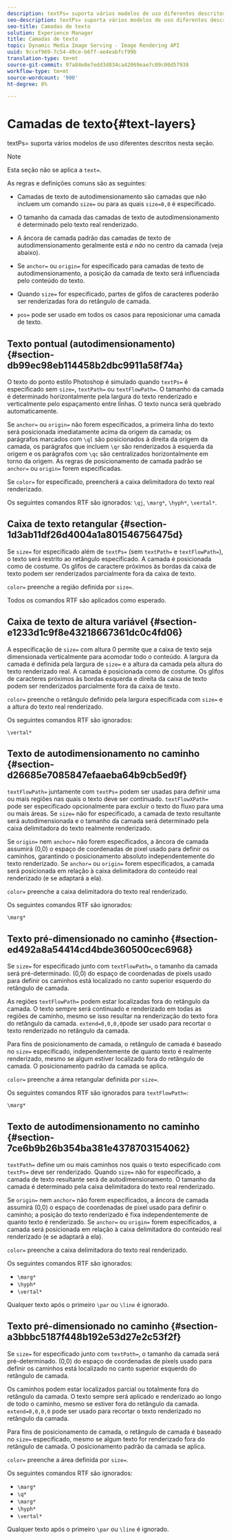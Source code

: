 ```yaml
---
description: textPs= suporta vários modelos de uso diferentes descritos nesta seção.
seo-description: textPs= suporta vários modelos de uso diferentes descritos nesta seção.
seo-title: Camadas de texto
solution: Experience Manager
title: Camadas de texto
topic: Dynamic Media Image Serving - Image Rendering API
uuid: 9ccef969-7c54-49ce-b6ff-ae4eabfcf99b
translation-type: tm+mt
source-git-commit: 97a84e8e7edd3d834ca42069eae7c09c00d57938
workflow-type: tm+mt
source-wordcount: '900'
ht-degree: 0%

---
```



# Camadas de texto{#text-layers}

textPs= suporta vários modelos de uso diferentes descritos nesta seção.

>[!NOTE]
>
>Esta seção não se aplica a `text=`.

As regras e definições comuns são as seguintes:

* Camadas de texto de autodimensionamento são camadas que não incluem um comando `size=` ou para as quais `size=0,0` é especificado.

* O tamanho da camada das camadas de texto de autodimensionamento é determinado pelo texto real renderizado.
* A âncora de camada padrão das camadas de texto de autodimensionamento geralmente está *e não* no centro da camada (veja abaixo).
* Se `anchor=` ou `origin=` for especificado para camadas de texto de autodimensionamento, a posição da camada de texto será influenciada pelo conteúdo do texto.

* Quando `size=` for especificado, partes de glifos de caracteres poderão ser renderizadas fora do retângulo de camada.
* `pos=` pode ser usado em todos os casos para reposicionar uma camada de texto.

## Texto pontual (autodimensionamento) {#section-db99ec98eb114458b2dbc9911a58f74a}

O texto do ponto estilo Photoshop é simulado quando `textPs=` é especificado sem `size=`, `textPath=` ou `textFlowPath=`. O tamanho da camada é determinado horizontalmente pela largura do texto renderizado e verticalmente pelo espaçamento entre linhas. O texto nunca será quebrado automaticamente.

Se `anchor=` ou `origin=` não forem especificados, a primeira linha do texto será posicionada imediatamente acima da origem da camada; os parágrafos marcados com `\ql` são posicionados à direita da origem da camada, os parágrafos que incluem `\qr` são renderizados à esquerda da origem e os parágrafos com `\qc` são centralizados horizontalmente em torno da origem. As regras de posicionamento de camada padrão se `anchor=` ou `origin=` forem especificadas.

Se `color=` for especificado, preencherá a caixa delimitadora do texto real renderizado.

Os seguintes comandos RTF são ignorados: `\qj`, `\marg*`, `\hyph*`, `\vertal*`.

## Caixa de texto retangular {#section-1d3ab11df26d4004a1a801546756475d}

Se `size=` for especificado além de `textPs=` (sem `textPath=` e `textFlowPath=`), o texto será restrito ao retângulo especificado. A camada é posicionada como de costume. Os glifos de caractere próximos às bordas da caixa de texto podem ser renderizados parcialmente fora da caixa de texto.

`color=` preenche a região definida por  `size=`.

Todos os comandos RTF são aplicados como esperado.

## Caixa de texto de altura variável {#section-e1233d1c9f8e43218667361dc0c4fd06}

A especificação de `size=` com altura 0 permite que a caixa de texto seja dimensionada verticalmente para acomodar todo o conteúdo. A largura da camada é definida pela largura de `size=` e a altura da camada pela altura do texto renderizado real. A camada é posicionada como de costume. Os glifos de caracteres próximos às bordas esquerda e direita da caixa de texto podem ser renderizados parcialmente fora da caixa de texto.

`color=` preenche o retângulo definido pela largura especificada com  `size=` e a altura do texto real renderizado.

Os seguintes comandos RTF são ignorados:

`\vertal*`

## Texto de autodimensionamento no caminho {#section-d26685e7085847efaaeba64b9cb5ed9f}

`textFlowPath=` juntamente com  `textPs=` podem ser usadas para definir uma ou mais regiões nas quais o texto deve ser continuado. `textFlowXPath=` pode ser especificado opcionalmente para excluir o texto do fluxo para uma ou mais áreas. Se `size=` não for especificado, a camada de texto resultante será autodimensionada e o tamanho da camada será determinado pela caixa delimitadora do texto realmente renderizado.

Se `origin=` nem `anchor=` não forem especificados, a âncora de camada assumirá (0,0) o espaço de coordenadas de pixel usado para definir os caminhos, garantindo o posicionamento absoluto independentemente do texto renderizado. Se `anchor=` ou `origin=` forem especificados, a camada será posicionada em relação à caixa delimitadora do conteúdo real renderizado (e se adaptará a ela).

`color=` preenche a caixa delimitadora do texto real renderizado.

Os seguintes comandos RTF são ignorados:

`\marg*`

## Texto pré-dimensionado no caminho {#section-ed492a8a54414cd4bde360500cec6968}

Se `size=` for especificado junto com `textFlowPath=`, o tamanho da camada será pré-determinado. (0,0) do espaço de coordenadas de pixels usado para definir os caminhos está localizado no canto superior esquerdo do retângulo de camada.

As regiões `textFlowPath=` podem estar localizadas fora do retângulo da camada. O texto sempre será continuado e renderizado em todas as regiões de caminho, mesmo se isso resultar na renderização do texto fora do retângulo da camada. `extend=0,0,0,0`pode ser usado para recortar o texto renderizado no retângulo da camada.

Para fins de posicionamento de camada, o retângulo de camada é baseado no `size=` especificado, independentemente de quanto texto é realmente renderizado, mesmo se algum estiver localizado fora do retângulo de camada. O posicionamento padrão da camada se aplica.

`color=` preenche a área retangular definida por  `size=`.

Os seguintes comandos RTF são ignorados para `textFlowPath=`:

`\marg*`

## Texto de autodimensionamento no caminho {#section-7ce6b9b26b354ba381e4378703154062}

`textPath=` define um ou mais caminhos nos quais o texto especificado com  `textPs=` deve ser renderizado. Quando `size=` não for especificado, a camada de texto resultante será de autodimensionamento. O tamanho da camada é determinado pela caixa delimitadora do texto real renderizado.

Se `origin=` nem `anchor=` não forem especificados, a âncora de camada assumirá (0,0) o espaço de coordenadas de pixel usado para definir o caminho; a posição do texto renderizado é fixa independentemente de quanto texto é renderizado. Se `anchor=` ou `origin=` forem especificados, a camada será posicionada em relação à caixa delimitadora do conteúdo real renderizado (e se adaptará a ela).

`color=` preenche a caixa delimitadora do texto real renderizado.

Os seguintes comandos RTF são ignorados:

* `\marg*`
* `\hyph*`
* `\vertal*`

Qualquer texto após o primeiro `\par` ou `\line` é ignorado.

## Texto pré-dimensionado no caminho {#section-a3bbbc5187f448b192e53d27e2c53f2f}

Se `size=` for especificado junto com `textPath=`, o tamanho da camada será pré-determinado. (0,0) do espaço de coordenadas de pixels usado para definir os caminhos está localizado no canto superior esquerdo do retângulo de camada.

Os caminhos podem estar localizados parcial ou totalmente fora do retângulo da camada. O texto sempre será aplicado e renderizado ao longo de todo o caminho, mesmo se estiver fora do retângulo da camada. `extend=0,0,0,0` pode ser usado para recortar o texto renderizado no retângulo da camada.

Para fins de posicionamento de camada, o retângulo de camada é baseado no `size=` especificado, mesmo se algum texto for renderizado fora do retângulo de camada. O posicionamento padrão da camada se aplica.

`color=` preenche a área definida por  `size=`.

Os seguintes comandos RTF são ignorados:

* `\marg*`
* `\q*`
* `\marg*`
* `\hyph*`
* `\vertal*`

Qualquer texto após o primeiro `\par` ou `\line` é ignorado.
